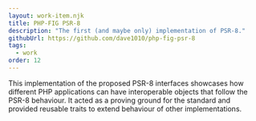 ```yaml
---
layout: work-item.njk
title: PHP-FIG PSR-8
description: "The first (and maybe only) implementation of PSR-8."
githubUrl: https://github.com/dave1010/php-fig-psr-8
tags:
  - work
order: 12
---
```

This implementation of the proposed PSR-8 interfaces showcases how different PHP applications can have interoperable objects that follow the PSR-8 behaviour. It acted as a proving ground for the standard and provided reusable traits to extend behaviour of other implementations.
